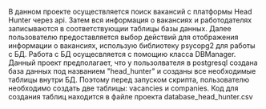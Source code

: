 В данном проекте осуществляется поиск вакансий с платформы Head Hunter через api.
Затем вся информация о вакансиях и работодателях записываются в соответствующии таблицы базы данных.
Далее пользователю предоставляется выбор действий для отображения информации о вакансиях, использую библиотеку psycopg2 для работы с БД.
Работа с БД осущесвляется с помощию класса DBManager.
Данный проект предполагает, что у пользолвателя в postgresql создана база данных под названием "head_hunter" и созданы все необходимые таблицы внутри БД.
Поэтому перед запуском скрипта, пользователю необходимо создать две таблицы: vacancies и companies.
Код для создания таблиц находится в файле проекта database_head_hunter.csv

